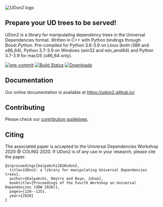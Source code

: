 ![UDon2 logo](https://github.com/dkalpakchi/udon2/raw/master/images/udon2_logo.png "UDon2")
## Prepare your UD trees to be served!
UDon2 is a library for manipulating dependency trees in the Universal Dependencies format. Written in C++ with Python bindings through Boost.Python. Pre-compiled for Python 3.6-3.9 on Linux (both i386 and x86_64), Python 3.7-3.9 on Windows (win32 and win_amd64) and Python 3.7-3.9 for macOS (x86_64 only).

[![pre-commit](https://img.shields.io/badge/pre--commit-enabled-brightgreen?logo=pre-commit&logoColor=white)](https://github.com/pre-commit/pre-commit)
[![Build Status](https://travis-ci.com/udon2/udon2.svg?branch=master)](https://travis-ci.com/udon2/udon2)
[![Downloads](https://pepy.tech/badge/udon2)](https://pepy.tech/project/udon2)

## Documentation
Our online documentation is available at https://udon2.github.io/

## Contributing
Please check our [contribution guidelines](https://github.com/udon2/udon2/blob/master/CONTRIBUTING.md).

## Citing
The associated paper is accepted to the Universal Dependencies Workshop 2020 @ COLING 2020. If UDon2 is of any use in your research, please cite the paper.
```
@inproceedings{kalpakchi2020udon2,
  title={UDon2: a library for manipulating Universal Dependencies trees},
  author={Kalpakchi, Dmytro and Boye, Johan},
  booktitle={Proceedings of the Fourth Workshop on Universal Dependencies (UDW 2020)},
  pages={120--125},
  year={2020}
}
```
